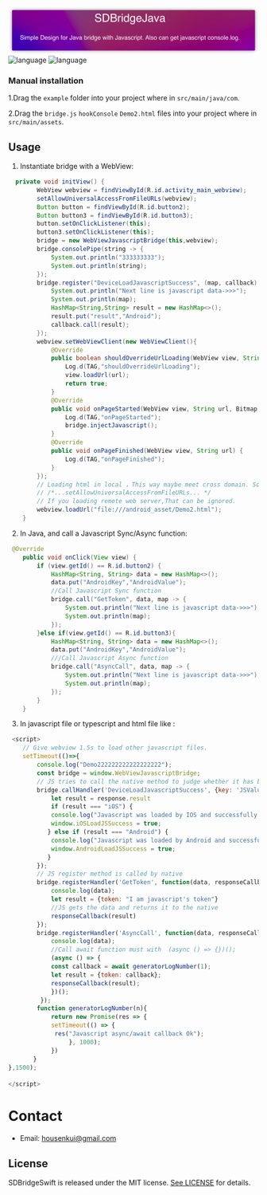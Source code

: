 ![](Resource/SDBridgeJava.png)
![language](https://img.shields.io/badge/Language-Java-green)
![language](https://img.shields.io/badge/support-Javascript/Async/Await-green)


### Manual installation
1.Drag the `example` folder into your project where in `src/main/java/com`.

2.Drag the `bridge.js` `hookConsole` `Demo2.html` files into your project where in `src/main/assets`.

Usage
-----

1) Instantiate bridge with a WebView:
```Java
  private void initView() {
        WebView webview = findViewById(R.id.activity_main_webview);
        setAllowUniversalAccessFromFileURLs(webview);
        Button button = findViewById(R.id.button2);
        Button button3 = findViewById(R.id.button3);
        button.setOnClickListener(this);
        button3.setOnClickListener(this);
        bridge = new WebViewJavascriptBridge(this,webview);
        bridge.consolePipe(string -> {
            System.out.println("333333333");
            System.out.println(string);
        });
        bridge.register("DeviceLoadJavascriptSuccess", (map, callback) -> {
            System.out.println("Next line is javascript data->>>");
            System.out.println(map);
            HashMap<String,String> result = new HashMap<>();
            result.put("result","Android");
            callback.call(result);
        });
        webview.setWebViewClient(new WebViewClient(){
            @Override
            public boolean shouldOverrideUrlLoading(WebView view, String url) {
                Log.d(TAG,"shouldOverrideUrlLoading");
                view.loadUrl(url);
                return true;
            }
            @Override
            public void onPageStarted(WebView view, String url, Bitmap favicon) {
                Log.d(TAG,"onPageStarted");
                bridge.injectJavascript();
            }
            @Override
            public void onPageFinished(WebView view, String url) {
                Log.d(TAG,"onPageFinished");
            }
        });
        // Loading html in local ，This way maybe meet cross domain. So You should not forget to set
        // /*...setAllowUniversalAccessFromFileURLs... */
        // If you loading remote web server,That can be ignored.
        webview.loadUrl("file:///android_asset/Demo2.html");
    }
```
2) In Java, and call a Javascript Sync/Async function:
```Java
 @Override
    public void onClick(View view) {
        if (view.getId() == R.id.button2) {
            HashMap<String, String> data = new HashMap<>();
            data.put("AndroidKey","AndroidValue");
            //Call Javascript Sync function 
            bridge.call("GetToken", data, map -> {
                System.out.println("Next line is javascript data->>>");
                System.out.println(map);
            });
        }else if(view.getId() == R.id.button3){
            HashMap<String, String> data = new HashMap<>();
            data.put("AndroidKey","AndroidValue");
            ///Call Javascript Async function 
            bridge.call("AsyncCall", data, map -> {
                System.out.println("Next line is javascript data->>>");
                System.out.println(map);
            });
        }
    }
```
3) In javascript file or typescript and html file like :
	
```javascript
 <script>
    // Give webview 1.5s to load other javascript files.
    setTimeout(()=>{
        console.log("Demo222222222222222222");
        const bridge = window.WebViewJavascriptBridge;
        // JS tries to call the native method to judge whether it has been loaded successfully and let itself know whether its user is in android app or IOS app
        bridge.callHandler('DeviceLoadJavascriptSuccess', {key: 'JSValue'}, function(response) {
            let result = response.result
            if (result === "iOS") {
            console.log("Javascript was loaded by IOS and successfully loaded.");
            window.iOSLoadJSSuccess = true;
           } else if (result === "Android") {
            console.log("Javascript was loaded by Android and successfully loaded.");
            window.AndroidLoadJSSuccess = true;
           }
        });
        // JS register method is called by native
        bridge.registerHandler('GetToken', function(data, responseCallback) {
            console.log(data);
            let result = {token: "I am javascript's token"}
            //JS gets the data and returns it to the native
            responseCallback(result)
        });
        bridge.registerHandler('AsyncCall', function(data, responseCallback) {
            console.log(data);
            //Call await function must with  (async () => {})();
            (async () => {
            const callback = await generatorLogNumber(1);
            let result = {token: callback};
            responseCallback(result);
            })();
         });
        function generatorLogNumber(n){
            return new Promise(res => {
            setTimeout(() => {
             res("Javascript async/await callback Ok");
                 }, 1000);
            })
       }
},1500);

</script>
```
# Contact

- Email: housenkui@gmail.com

## License

SDBridgeSwift is released under the MIT license. [See LICENSE](https://github.com/SDBridge/SDBridgeSwift/blob/main/JavascriptBridgeSwift/LICENSE) for details.

